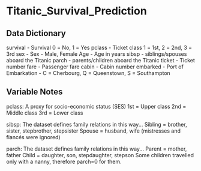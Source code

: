 # Titanic_Survival_Prediction


## Data Dictionary

survival - Survival  0 = No, 1 = Yes
pclass - Ticket class 1 = 1st, 2 = 2nd, 3 = 3rd
sex - Sex - Male, Female
Age - Age in years
sibsp - siblings/spouses aboard the Titanic
parch - parents/children aboard the Titanic
ticket - Ticket number
fare - Passenger fare
cabin - Cabin number
embarked - Port of Embarkation - C = Cherbourg, Q = Queenstown, S = Southampton

## Variable Notes
pclass: A proxy for socio-economic status (SES)
1st = Upper class
2nd = Middle class
3rd = Lower class

sibsp: The dataset defines family relations in this way...
Sibling = brother, sister, stepbrother, stepsister
Spouse = husband, wife (mistresses and fiancés were ignored)

parch: The dataset defines family relations in this way...
Parent = mother, father
Child = daughter, son, stepdaughter, stepson
Some children travelled only with a nanny, therefore parch=0 for them.